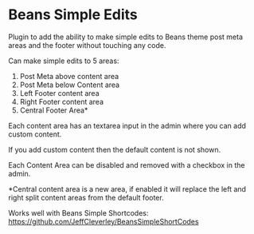 # Beans Simple Edits

Plugin to add the ability to make simple edits to Beans theme post meta areas and the footer without touching any code.

Can make simple edits to 5 areas:

1. Post Meta above content area
2. Post Meta below Content area
3. Left Footer content area
4. Right Footer content area
5. Central Footer Area*

Each content area has an textarea input in the admin where you can add custom content.  

If you add custom content then the default content is not shown.  

Each Content Area can be disabled and removed with a checkbox in the admin.

*Central content area is a new area, if enabled it will replace the left and right split content areas from the default footer.

Works well with Beans Simple Shortcodes: https://github.com/JeffCleverley/BeansSimpleShortCodes  

